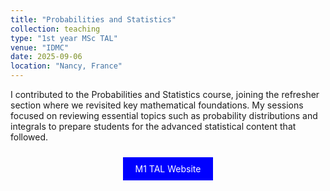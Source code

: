 ```yaml
---
title: "Probabilities and Statistics"
collection: teaching
type: "1st year MSc TAL"
venue: "IDMC"
date: 2025-09-06
location: "Nancy, France"
---
```

I contributed to the Probabilities and Statistics course, joining the refresher section where we revisited key mathematical foundations. My sessions focused on reviewing essential topics such as probability distributions and integrals to prepare students for the advanced statistical content that followed.
<p align="center">
<a href="https://idmc.univ-lorraine.fr/courses/master-degree-1-nlp-2/" style="background-color: blue; color: white; padding: 10px 20px; text-align: center; text-decoration: none; display: inline-block; margin: 10px 5px; cursor: pointer;">M1 TAL Website</a>
</p>